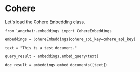 Cohere
======

Let's load the Cohere Embedding class.

    from langchain.embeddings import CohereEmbeddings

    embeddings = CohereEmbeddings(cohere_api_key=cohere_api_key)

    text = "This is a test document."

    query_result = embeddings.embed_query(text)

    doc_result = embeddings.embed_documents([text])